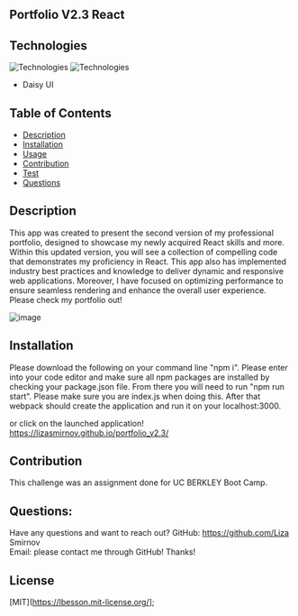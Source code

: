 ## Portfolio V2.3 React

## Technologies
![Technologies](https://img.shields.io/badge/-JavaScript-007396?logo=JavaScript&logoColor=white)
![Technologies](https://img.shields.io/badge/React-20232A?style=for-the-badge&logo=react&logoColor=61DAFB)
- Daisy UI

## Table of Contents
* [Description](#description)
* [Installation](#installation)
* [Usage](#usage)
* [Contribution](#contribution)
* [Test](#test)
* [Questions](#questions)

## Description
This app was created to present the second version of my professional portfolio, designed to showcase my newly acquired React skills and more. Within this updated version, you will see a collection of compelling code that demonstrates my proficiency in React. This app also has implemented industry best practices and knowledge to deliver dynamic and responsive web applications. Moreover, I have focused on optimizing performance to ensure seamless rendering and enhance the overall user experience. Please check my portfolio out!

![image](https://github.com/LizaSmirnov/portfolio_v2_react/assets/122588135/4398cd46-8f29-4f34-9f40-823cac7a0ccb)

## Installation
Please download the following on your command line "npm i". Please enter into your code editor and make sure all npm packages are installed by checking your package.json file. From there you will need to run "npm run start". Please make sure you are index.js when doing this. After that webpack should create the application and run it on your localhost:3000.

or click on the launched application!
https://lizasmirnov.github.io/portfolio_v2.3/

## Contribution
This challenge was an assignment done for UC BERKLEY Boot Camp. 

## Questions:
Have any questions and want to reach out?
GitHub: https://github.com/Liza Smirnov  
Email: please contact me through GitHub! Thanks!

## License
[MIT](https://lbesson.mit-license.org/];
